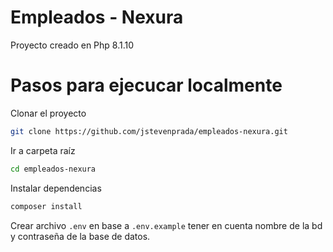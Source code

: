 # Empleados - Nexura

Proyecto creado en Php 8.1.10

# Pasos para ejecucar localmente

Clonar el proyecto

```bash
git clone https://github.com/jstevenprada/empleados-nexura.git
```

Ir a carpeta raíz

```bash
cd empleados-nexura
```

Instalar dependencias

```bash
composer install
```

Crear archivo ```.env``` en base a ```.env.example``` tener en cuenta nombre de la bd y contraseña de la base de datos.